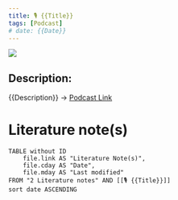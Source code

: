 ```yaml
---
title: 🎙️ {{Title}}
tags: [Podcast]
# date: {{Date}}
---
```

![]({{ImageURL}})
## Description:
{{Description}}
-> [Podcast Link]({{PodcastURL}})

# Literature note(s)
```dataview
TABLE without ID 
	file.link AS "Literature Note(s)", 
	file.cday AS "Date",
	file.mday AS "Last modified"
FROM "2 Literature notes" AND [[🎙️ {{Title}}]]
sort date ASCENDING
```

